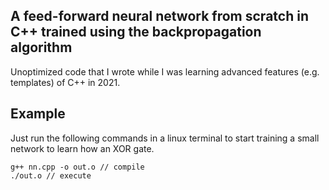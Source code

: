 ## A feed-forward neural network from scratch in C++ trained using the backpropagation algorithm

Unoptimized code that I wrote while I was learning advanced features (e.g. templates) of C++ in 2021. 

## Example
Just run the following commands in a linux terminal to start training a small network to learn how an XOR gate.  
```g++
g++ nn.cpp -o out.o // compile
./out.o // execute
```

